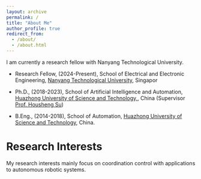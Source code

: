 ```yaml
---
layout: archive
permalink: /
title: "About Me"
author_profile: true
redirect_from: 
  - /about/
  - /about.html
---
```

I am currently a research fellow with Nanyang Technological University. 

<ul>
<li><p>Research Fellow, (2024-Present), School of Electrical and Electronic Engineering,
<a href="https://www.ntu.edu.sg/">Nanyang Technological University</a>, Singapor</p>
</li>
<li><p>Ph.D., (2018-2023),  School of Artificial Intelligence and Automation, 
<a href="https://www.hust.edu.cn/">Huazhong University of Science and Technology,</a>, China  (Supervisor   <a href="https://aia.hust.edu.cn/info/1211/4824.htm">Prof. Housheng Su</a>)</p>
</li>
<li><p>B.Eng., (2014-2018), School of Automation,
<a href="http://www.hust.edu.cn/">Huazhong University of Science and Technology</a>, China.</p>
</li>
</ul>

Research Interests
======
My research interests mainly focus on coordination control with applications to autonomous robotic systems.


